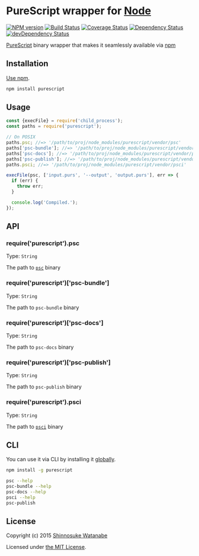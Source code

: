 # PureScript wrapper for [Node](https://nodejs.org/)

[![NPM version](http://img.shields.io/npm/v/purescript.svg)](https://www.npmjs.com/package/purescript)
[![Build Status](http://img.shields.io/travis/purescript-contrib/node-purescript-bin.svg)](http://travis-ci.org/purescript-contrib/node-purescript-bin)
[![Coverage Status](https://img.shields.io/coveralls/purescript-contrib/node-purescript-bin.svg)](https://coveralls.io/r/purescript-contrib/node-purescript-bin)
[![Dependency Status](https://img.shields.io/david/purescript-contrib/node-purescript-bin.svg)](https://david-dm.org/purescript-contrib/node-purescript-bin)
[![devDependency Status](https://img.shields.io/david/dev/purescript-contrib/node-purescript-bin.svg)](https://david-dm.org/purescript-contrib/node-purescript-bin#info=devDependencies)

[PureScript](http://www.purescript.org/) binary wrapper that makes it seamlessly available via [npm](https://www.npmjs.com/)

## Installation

[Use npm](https://docs.npmjs.com/cli/install).

```sh
npm install purescript
```

## Usage

```javascript
const {execFile} = require('child_process');
const paths = require('purescript');

// On POSIX
paths.psc; //=> '/path/to/proj/node_modules/purescript/vendor/psc'
paths['psc-bundle']; //=> '/path/to/proj/node_modules/purescript/vendor/psc-bundle'
paths['psc-docs']; //=> '/path/to/proj/node_modules/purescript/vendor/psc-docs'
paths['psc-publish']; //=> '/path/to/proj/node_modules/purescript/vendor/psc-publish'
paths.psci; //=> '/path/to/proj/node_modules/purescript/vendor/psci'

execFile(psc, ['input.purs', '--output', 'output.purs'], err => {
  if (err) {
    throw err;
  }

  console.log('Compiled.');
});
```

## API

### require('purescript').psc

Type: `String`

The path to [`psc`](https://github.com/purescript/purescript/wiki/Language-Guide:-Getting-Started#compiler-usage) binary

### require('purescript')['psc-bundle']

Type: `String`

The path to `psc-bundle` binary

### require('purescript')['psc-docs']

Type: `String`

The path to `psc-docs` binary

### require('purescript')['psc-publish']

Type: `String`

The path to `psc-publish` binary

### require('purescript').psci

Type: `String`

The path to [`psci`](https://github.com/purescript/purescript/wiki/PSCi) binary

## CLI

You can use it via CLI by installing it [globally](https://docs.npmjs.com/files/folders#global-installation). 

```sh
npm install -g purescript

psc --help
psc-bundle --help
psc-docs --help
psci --help
psc-publish
```

## License

Copyright (c) 2015 [Shinnosuke Watanabe](https://github.com/shinnn)

Licensed under [the MIT License](./LICENSE).
